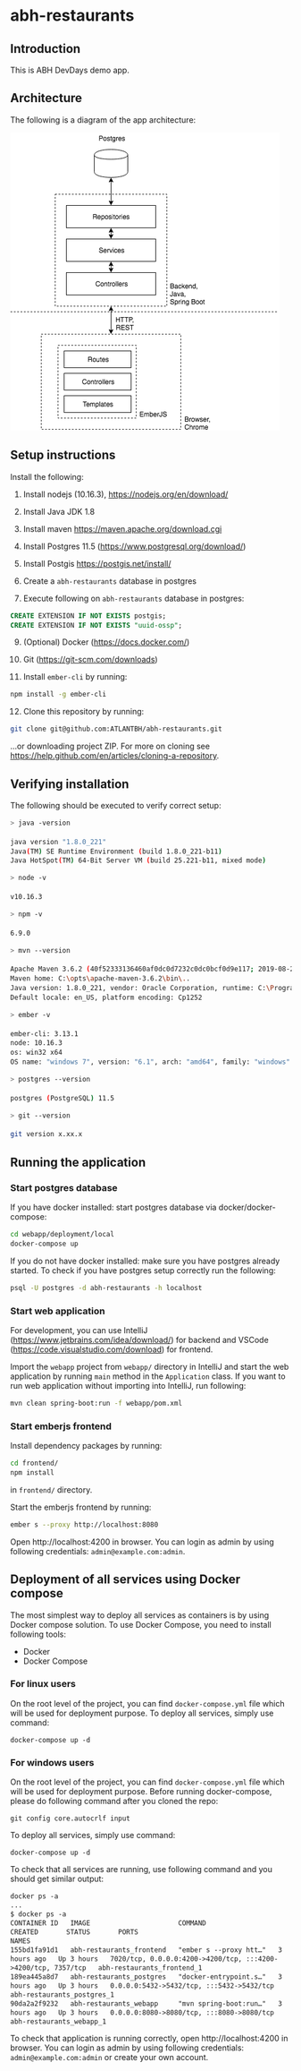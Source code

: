 # abh-restaurants

## Introduction

This is ABH DevDays demo app.

## Architecture

The following is a diagram of the app architecture:

![architecture](docs/images/architecture.png)

## Setup instructions

Install the following:

1. Install nodejs (10.16.3), https://nodejs.org/en/download/

3. Install Java JDK 1.8

4. Install maven https://maven.apache.org/download.cgi

5. Install Postgres 11.5 (https://www.postgresql.org/download/)

6. Install Postgis https://postgis.net/install/

7. Create a `abh-restaurants` database in postgres

8. Execute following on `abh-restaurants` database in postgres:

```sql
CREATE EXTENSION IF NOT EXISTS postgis;
CREATE EXTENSION IF NOT EXISTS "uuid-ossp";
```

9. (Optional) Docker (https://docs.docker.com/)

10. Git (https://git-scm.com/downloads)

11. Install `ember-cli` by running:

```bash
npm install -g ember-cli
```

12. Clone this repository by running:

```bash
git clone git@github.com:ATLANTBH/abh-restaurants.git
```
...or downloading project ZIP. For more on cloning see https://help.github.com/en/articles/cloning-a-repository.


## Verifying installation

The following should be executed to verify correct setup:

```bash
> java -version

java version "1.8.0_221"
Java(TM) SE Runtime Environment (build 1.8.0_221-b11)
Java HotSpot(TM) 64-Bit Server VM (build 25.221-b11, mixed mode)
```

```bash
> node -v

v10.16.3
```

```bash
> npm -v

6.9.0
```

```bash
> mvn --version

Apache Maven 3.6.2 (40f52333136460af0dc0d7232c0dc0bcf0d9e117; 2019-08-27T08:06:16-07:00)
Maven home: C:\opts\apache-maven-3.6.2\bin\..
Java version: 1.8.0_221, vendor: Oracle Corporation, runtime: C:\Program Files\Java\jdk1.8.0_221\jre
Default locale: en_US, platform encoding: Cp1252
```

```bash
> ember -v

ember-cli: 3.13.1
node: 10.16.3
os: win32 x64
OS name: "windows 7", version: "6.1", arch: "amd64", family: "windows"
```

```bash
> postgres --version

postgres (PostgreSQL) 11.5
```

```bash
> git --version

git version x.xx.x
```

## Running the application

### Start postgres database

If you have docker installed: start postgres database via docker/docker-compose:

```bash
cd webapp/deployment/local
docker-compose up
```

If you do not have docker installed: make sure you have postgres already started. To check if you have postgres setup correctly run the following:

```bash
psql -U postgres -d abh-restaurants -h localhost
```

### Start web application

For development, you can use IntelliJ (https://www.jetbrains.com/idea/download/) for backend and VSCode (https://code.visualstudio.com/download) for frontend.

Import the `webapp` project from `webapp/` directory in IntelliJ and start the web application by running `main` method in the `Application` class. If you want to run web application without importing into IntelliJ, run following:

```bash
mvn clean spring-boot:run -f webapp/pom.xml
```

### Start emberjs frontend

Install dependency packages by running:

```bash
cd frontend/
npm install
```
in `frontend/` directory.

Start the emberjs frontend by running:

```bash
ember s --proxy http://localhost:8080
```

Open http://localhost:4200 in browser. You can login as admin by using following credentials: `admin@example.com:admin`.

## Deployment of all services using Docker compose
The most simplest way to deploy all services as containers is by using Docker compose solution. To use Docker Compose, you need to install following tools:
- Docker 
- Docker Compose

### For linux users
On the root level of the project, you can find `docker-compose.yml` file which will be used for deployment purpose.
To deploy all services, simply use command:
```
docker-compose up -d
```

### For windows users
On the root level of the project, you can find `docker-compose.yml` file which will be used for deployment purpose.
Before running docker-compose, please do following command after you cloned the repo:
```
git config core.autocrlf input
```
To deploy all services, simply use command:
```
docker-compose up -d
```

To check that all services are running, use following command and you should get similar output:
```
docker ps -a
...
$ docker ps -a
CONTAINER ID   IMAGE                      COMMAND                  CREATED       STATUS       PORTS                                                           NAMES
155bd1fa91d1   abh-restaurants_frontend   "ember s --proxy htt…"   3 hours ago   Up 3 hours   7020/tcp, 0.0.0.0:4200->4200/tcp, :::4200->4200/tcp, 7357/tcp   abh-restaurants_frontend_1
189ea445a8d7   abh-restaurants_postgres   "docker-entrypoint.s…"   3 hours ago   Up 3 hours   0.0.0.0:5432->5432/tcp, :::5432->5432/tcp                       abh-restaurants_postgres_1
90da2a2f9232   abh-restaurants_webapp     "mvn spring-boot:run…"   3 hours ago   Up 3 hours   0.0.0.0:8080->8080/tcp, :::8080->8080/tcp                       abh-restaurants_webapp_1
```

To check that application is running correctly, open http://localhost:4200 in browser. You can login as admin by using following credentials: `admin@example.com:admin` or create your own account.